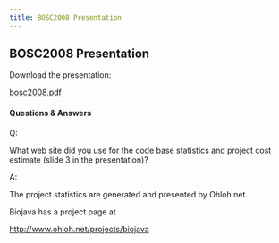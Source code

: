 ```yaml
---
title: BOSC2008 Presentation
---
```


BOSC2008 Presentation
---------------------

Download the presentation:

[bosc2008.pdf](http://shore.net/~heuermh/bosc2008.pdf)

#### Questions & Answers

Q:

What web site did you use for the code base statistics and project cost
estimate (slide 3 in the presentation)?

A:

The project statistics are generated and presented by Ohloh.net.

Biojava has a project page at

<http://www.ohloh.net/projects/biojava>
